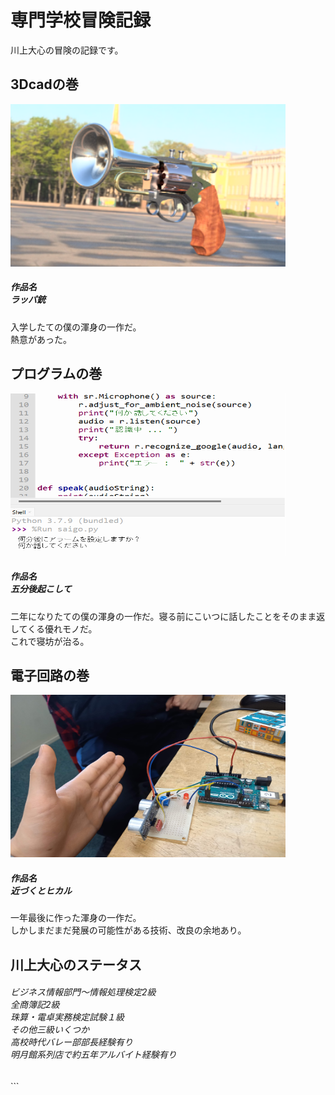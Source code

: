 <!DOCTYPE html>
<html lang="ja">
<head>
  <meta charset="UTF-8">
  <meta name="viewport" content="width=device-width, initial-scale=1.0">
</head>

<body>
  <div class="container">
    <div class="row">
      <div class="col-sm-12 text-center">
        <h1 class="fade-in">専門学校冒険記録</h1>
        <p class="fade-in">川上大心の冒険の記録です。</p>
      </div>
    </div>
    <div class="row">
      <div class="col-sm-4">
        <div class="image-container fade-in">
            <h2>3Dcadの巻</h2>
          <img src="aaa.png" alt="代替テキスト" width="440" height="260">
          <h5>作品名<br>ラッパ銃</h5>
          <p>入学したての僕の渾身の一作だ。<br>熱意があった。</p>
        </div>
      </div>
      <div class="col-sm-4">
        <div class="image-container fade-in">
            <h2>プログラムの巻</h2>
          <img src="タイトルaなし.png" alt="代替テキスト" width="440" height="260">
          <h5>作品名<br>五分後起こして</h5>
          <p>二年になりたての僕の渾身の一作だ。寝る前にこいつに話したことをそのまま返してくる優れモノだ。<br>これで寝坊が治る。</p>
        </div>
      </div>
      <div class="col-sm-4">
        <div class="image-container fade-in">
          <h2>電子回路の巻</h2>
          <img src="20230112_133446.jpg" alt="代替テキスト" width="440" height="260">
          <h5>作品名<br>近づくとヒカル</h5>
          <p>一年最後に作った渾身の一作だ。<br>しかしまだまだ発展の可能性がある技術、改良の余地あり。</p>
        </div>
      </div>
    </div>
    <div class="row">
      <div class="col-sm-6">
        <div class="image-container fade-in">
          <h2>川上大心のステータス</h2>
          <h6>ビジネス情報部門～情報処理検定2級<br>全商簿記2級<br>珠算・電卓実務検定試験１級<br>その他三級いくつか<br>高校時代バレー部部長経験有り<br>明月館系列店で約五年アルバイト経験有り</h6>
        </div>
      </div>
    </div>
  </div>

          
  </body>
  </html>
          ```
